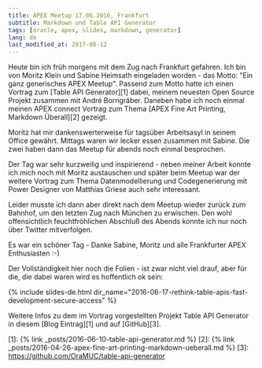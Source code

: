 ```yaml
---
title: APEX Meetup 17.06.2016, Frankfurt
subtitle: Markdown und Table API Generator
tags: [oracle, apex, slides, markdown, generator]
lang: de
last_modified_at: 2017-08-12
---
```

Heute bin ich früh morgens mit dem Zug nach Frankfurt gefahren. Ich bin von Moritz Klein und Sabine Heimsath eingeladen worden - das Motto: "Ein ganz generisches APEX Meetup". Passend zum Motto hatte ich einen Vortrag zum [Table API Generator][1] dabei, meinem neuesten Open Source Projekt zusammen mit André Borngräber. Daneben habe ich noch einmal meinen APEX connect Vortrag zum Thema [APEX Fine Art Printing, Markdown Überall][2] gezeigt.

Moritz hat mir dankenswerterweise für tagsüber Arbeitsasyl in seinem Office gewährt. Mittags waren wir lecker essen zusammen mit Sabine. Die zwei haben dann das Meetup für abends noch einmal besprochen.

Der Tag war sehr kurzweilig und inspirierend - neben meiner Arbeit konnte ich mich noch mit Moritz austauschen und später beim Meetup war der weitere Vortrag zum Thema Datenmodellierung und Codegenerierung mit Power Designer von Matthias Griese auch sehr interessant.

Leider musste ich dann aber direkt nach dem Meetup wieder zurück zum Bahnhof, um den letzten Zug nach München zu erwischen. Den wohl offensichtlich feuchtfröhlichen Abschluß des Abends konnte ich nur noch über Twitter mitverfolgen.

Es war ein schöner Tag - Danke Sabine, Moritz und alle Frankfurter APEX Enthusiasten :-)

Der Vollständigkeit hier noch die Folien - ist zwar nicht viel drauf, aber für die, die dabei waren wird es hoffentlich ok sein:

{% include slides-de.html dir_name="2016-06-17-rethink-table-apis-fast-development-secure-access" %}

Weitere Infos zu dem im Vortrag vorgestellten Projekt Table API Generator in diesem [Blog Eintrag][1] und auf [GitHub][3].

[1]: {% link _posts/2016-06-10-table-api-generator.md %}
[2]: {% link _posts/2016-04-26-apex-fine-art-printing-markdown-ueberall.md %}
[3]: https://github.com/OraMUC/table-api-generator
